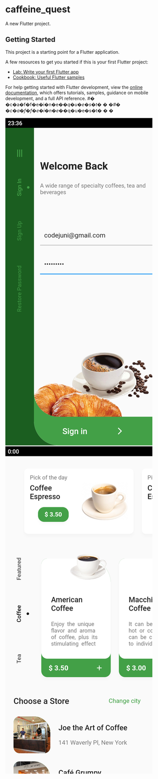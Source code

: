 # caffeine_quest

A new Flutter project.

## Getting Started

This project is a starting point for a Flutter application.

A few resources to get you started if this is your first Flutter project:

- [Lab: Write your first Flutter app](https://docs.flutter.dev/get-started/codelab)
- [Cookbook: Useful Flutter samples](https://docs.flutter.dev/cookbook)

For help getting started with Flutter development, view the
[online documentation](https://docs.flutter.dev/), which offers tutorials,
samples, guidance on mobile development, and a full API reference.
#� �c�a�f�f�e�i�n�e�_�q�u�e�s�t�
�
�#� �c�a�f�f�e�i�n�e�_�q�u�e�s�t�
�
�

![](https://github.com/codejuni/caffeine_quest/blob/main/Screenshot_2023.02.23_23.36.12.854.png)
![](https://github.com/codejuni/caffeine_quest/blob/main/Screenshot_2023.02.24_00.00.35.542.png)
